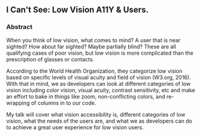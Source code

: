 ## I Can't See: Low Vision A11Y & Users. 

### Abstract

When you think of low vision, what comes to mind? A user that is near sighted? How about far sighted? Maybe partially blind? These are all qualifying cases of poor vision, but low vision is more complicated than the prescription of glasses or contacts.

According to the World Health Organization, they categorize low vision based on specific levels of visual acuity and field of vision (W3.org, 2016). With that in mind, we as developers can look at different categories of low vision including color vision, visual acuity, contrast sensitivity, etc and make an effort to bake in things like zoom, non-conflicting colors, and re-wrapping of columns in to our code.

My talk will cover what vision accessibility is, different categories of low vision, what the needs of the users are, and what we as developers can do to achieve a great user experience for low vision users.
